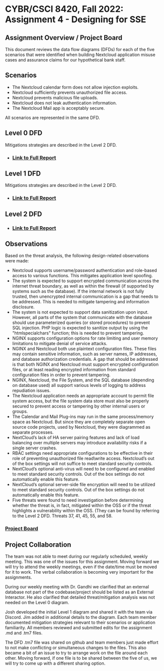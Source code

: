 # CYBR/CSCI 8420, Fall 2022: Assignment 4 - Designing for SSE


Assignment Overview / Project Board
-
This document reviews the data flow diagrams (DFDs) for each of the five scenarios that were identified when building Nextcloud application misuse cases and assurance claims for our hypothetical bank staff.


Scenarios
-

- The Nextcloud calendar form does not allow injection exploits.
- Nextcloud sufficiently prevents unauthorized file access. 
- Nextcloud prevents malicious file uploads.
- Nextcloud does not leak authentication information.
- The Nextcloud Mail app is acceptably secure.

All scenarios are represented in the same DFD.

Level 0 DFD
-

Mitigations strategies are described in the Level 2 DFD.

- <h3><a href="https://unosec.github.io/Level0DFD.htm" target="_blank">Link to Full Report</a> </h3>

Level 1 DFD 
-

Mitigations strategies are described in the Level 2 DFD.

- <h3><a href="https://unosec.github.io/Level1DFD.htm" target="_blank">Link to Full Report</a> </h3>

Level 2 DFD 
-

- <h3><a href="https://unosec.github.io/Level2DFD.htm" target="_blank">Link to Full Report</a> </h3>

Observations
-

Based on the threat analysis, the following design-related observations were made:

- Nextcloud supports username/password authentication and role-based access to various functions.  This mitigates application level spoofing.
- The system is expected to support encrypted communication across the internet threat boundary, as well as within the firewall (if supported by systems such as the database).  If the internal network is not fully trusted, then unencrypted internal communication is a gap that needs to be addressed.  This is needed to mitigate tampering and information disclosure.
- The system is not expected to support data sanitization upon input. However, all parts of the system that communicate with the database should use parameterized queries (or stored procedures) to prevent SQL injection. PHP logic is expected to sanitize output by using the "htmlspecialchars" function; this is needed to prevent tampering.
- NGINX supports configuration options for rate limiting and user memory limitations to mitigate denial of service attacks.
- NGINX and Nextcloud both use plaintext configuration files.  These files may contain sensitive information, such as server names, IP addresses, and database authorization credentials.  A gap that should be addressed is that both NGINX and Nextcloud must support encrypted configuration files, or at least reading encrypted information from standard configuration files in order to prevent tampering.
- NGINX, Nextcloud, the File System, and the SQL database (depending on database used) all support various levels of logging to address repudiation issues.
- The Nextcloud application needs an appropriate account to permit file system access, but the file system data store must also be properly secured to prevent access or tampering by other internal users or groups.
- The Calendar and Mail Plug-ins may run in the same process/memory space as Nextcloud. But since they are completely separate open source code projects, used by Nextcloud, they were diagrammed as separate processes.
- NextCloud’s lack of HA server pairing features and lack of load balancing over multiple servers may introduce availability risks if a single server crashes.
- RBAC settings need appropriate configurations to be effective in their role of preventing unauthorized file read\write access. Nextcloud’s out of the box settings will not suffice to meet standard security controls. 
- NextCloud’s optional anti-virus will need to be configured and enabled to meet standard security controls. Out of the box settings do not automatically enable this feature. 
- NextCloud’s optional server-side file encryption will need to be utilized to meet standard security controls. Out of the box settings do not automatically enable this feature.
- Five threats were found to need investigation before determining whether the threat is, in fact, mitigated within the OSS or if the threat highlights a vulnerability within the OSS. (They can be found by referring to the Level 2 DFD. Threats 37, 41, 45, 55, and 58.
 
<h3><a href="https://github.com/orgs/unosec/projects/8" target="_blank">Project Board</a> </h3>

Project Collaboration
-
The team was not able to meet during our regularly scheduled, weekly meeting. This was one of the issues for this assignment. Moving forward we will try to attend the weekly meetings, even if the date/time must be moved for it to work. The verbal collaboration is becoming very important for the assignments.

During our weekly meeting with Dr. Gandhi we clarified that an external database not part of the codebase/project should be listed as an External Interactor.  He also clarified that detailed threat/mitigation analysis was not needed on the Level 0 diagram.

Josh developed the initial Level 1 diagram and shared it with the team via Discord.  Jim added in additional details to the diagram.  Each team member documented mitigation strategies relevant to their scenarios or application familiarity. All members reviewed and submitted edits for the assignment .md and .tm7 files.

The DFD .tm7 file was shared on github and team members just made effort to not make conflicting or simultaneous changes to the files. This also became a bit of an issue to try to arrange work on the file around each other. Moving forward, if one file is to be shared between the five of us, we will try to come up with a different sharing option.

